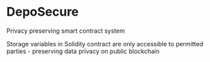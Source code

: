 # DepoSecure

Privacy preserving smart contract system

Storage variables in Solidity contract are only accessible to permitted parties - preserving data privacy on public blockchain
